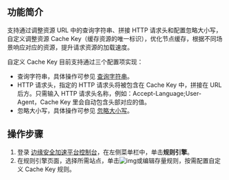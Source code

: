 
## 功能简介
支持通过调整资源 URL 中的查询字符串、拼接 HTTP 请求头和配置忽略大小写，自定义调整资源 Cache Key（缓存资源的唯一标识），优化节点缓存，根据不同场景响应对应的资源，提升请求资源的加载速度。

自定义 Cache Key 目前支持通过三个配置项实现：
- 查询字符串，具体操作可参见 [查询字符串](https://cloud.tencent.com/document/product/1552/70751)。
- HTTP 请求头，指定的 HTTP 请求头将被包含在 Cache Key 中，拼接在 URL 后方。只需输入 HTTP 请求头名称，例如：Accept-Language;User-Agent，Cache Key 里会自动包含头部对应的值。
- 忽略大小写，具体操作可参见 [ 忽略大小写](https://cloud.tencent.com/document/product/1552/70750)。


## 操作步骤[](id:bz)
1. 登录 [边缘安全加速平台控制台](https://console.cloud.tencent.com/edgeone)，在左侧菜单栏中，单击**规则引擎**。
2. 在规则引擎页面，选择所需站点，单击![img](https://qcloudimg.tencent-cloud.cn/raw/fe4d4900f8ad69d506adc49bdb70fa32.png)或编辑存量规则，按需配置自定义 Cache Key 规则。




